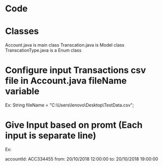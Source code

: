 # Code

# Classes

Account.java is main class
Transcation.java is Model class
TranscationType.java is a Enum class

# Configure input Transactions csv file in Account.java fileName variable
Ex:   String fileName = "C:\\Users\\lenovo\\Desktop\\TestData.csv";

# Give Input based on promt (Each input is separate line)

Ex:

accountId: ACC334455
from: 20/10/2018 12:00:00
to: 20/10/2018 19:00:00 
